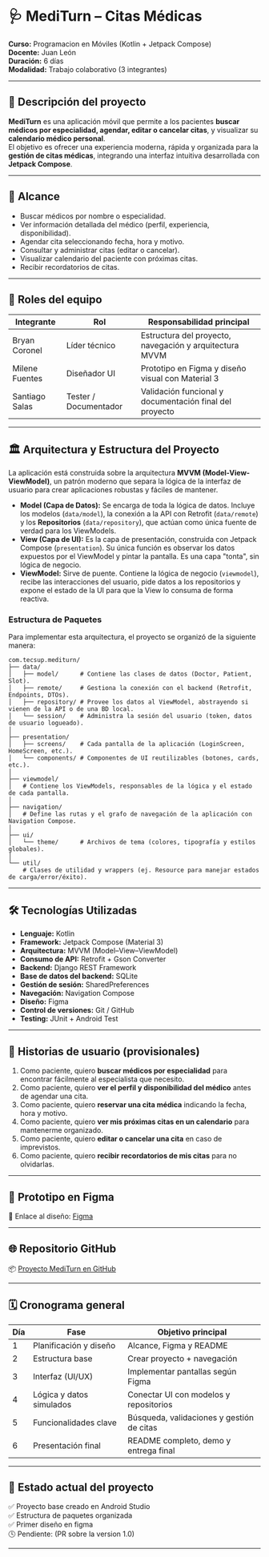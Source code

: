 # 🩺 MediTurn – Citas Médicas

**Curso:** Programacion en Móviles (Kotlin + Jetpack Compose)  
**Docente:** Juan León  
**Duración:** 6 días  
**Modalidad:** Trabajo colaborativo (3 integrantes)  

---

## 📘 Descripción del proyecto

**MediTurn** es una aplicación móvil que permite a los pacientes **buscar médicos por especialidad, agendar, editar o cancelar citas**, y visualizar su **calendario médico personal**.  
El objetivo es ofrecer una experiencia moderna, rápida y organizada para la **gestión de citas médicas**, integrando una interfaz intuitiva desarrollada con **Jetpack Compose**.

---

## 🎯 Alcance

- Buscar médicos por nombre o especialidad.  
- Ver información detallada del médico (perfil, experiencia, disponibilidad).  
- Agendar cita seleccionando fecha, hora y motivo.  
- Consultar y administrar citas (editar o cancelar).  
- Visualizar calendario del paciente con próximas citas.  
- Recibir recordatorios de citas.

---

## 👥 Roles del equipo

| Integrante | Rol | Responsabilidad principal |
|-------------|-----|----------------------------|
| Bryan Coronel | Líder técnico | Estructura del proyecto, navegación y arquitectura MVVM |
| Milene Fuentes | Diseñador UI | Prototipo en Figma y diseño visual con Material 3 |
| Santiago Salas | Tester / Documentador | Validación funcional y documentación final del proyecto |


---

## 🏛️ Arquitectura y Estructura del Proyecto

La aplicación está construida sobre la arquitectura **MVVM (Model-View-ViewModel)**, un patrón moderno que separa la lógica de la interfaz de usuario para crear aplicaciones robustas y fáciles de mantener.

*   **Model (Capa de Datos):** Se encarga de toda la lógica de datos. Incluye los modelos (`data/model`), la conexión a la API con Retrofit (`data/remote`) y los **Repositorios** (`data/repository`), que actúan como única fuente de verdad para los ViewModels.
*   **View (Capa de UI):** Es la capa de presentación, construida con Jetpack Compose (`presentation`). Su única función es observar los datos expuestos por el ViewModel y pintar la pantalla. Es una capa "tonta", sin lógica de negocio.
*   **ViewModel:** Sirve de puente. Contiene la lógica de negocio (`viewmodel`), recibe las interacciones del usuario, pide datos a los repositorios y expone el estado de la UI para que la View lo consuma de forma reactiva.

### Estructura de Paquetes

Para implementar esta arquitectura, el proyecto se organizó de la siguiente manera:

```
com.tecsup.mediturn/
├── data/
│   ├── model/      # Contiene las clases de datos (Doctor, Patient, Slot).
│   ├── remote/     # Gestiona la conexión con el backend (Retrofit, Endpoints, DTOs).
│   ├── repository/ # Provee los datos al ViewModel, abstrayendo si vienen de la API o de una BD local.
│   └── session/    # Administra la sesión del usuario (token, datos de usuario logueado).
│
├── presentation/
│   ├── screens/    # Cada pantalla de la aplicación (LoginScreen, HomeScreen, etc.).
│   └── components/ # Componentes de UI reutilizables (botones, cards, etc.).
│
├── viewmodel/
│   # Contiene los ViewModels, responsables de la lógica y el estado de cada pantalla.
│
├── navigation/
│   # Define las rutas y el grafo de navegación de la aplicación con Navigation Compose.
│
├── ui/
│   └── theme/      # Archivos de tema (colores, tipografía y estilos globales).
│
└── util/
    # Clases de utilidad y wrappers (ej. Resource para manejar estados de carga/error/éxito).
```

---

## 🛠️ Tecnologías Utilizadas

*   **Lenguaje:** Kotlin
*   **Framework:** Jetpack Compose (Material 3)
*   **Arquitectura:** MVVM (Model–View–ViewModel)
*   **Consumo de API:** Retrofit + Gson Converter
*   **Backend:** Django REST Framework
*   **Base de datos del backend:** SQLite
*   **Gestión de sesión:** SharedPreferences
*   **Navegación:** Navigation Compose
*   **Diseño:** Figma
*   **Control de versiones:** Git / GitHub
*   **Testing:** JUnit + Android Test

---

## 🧠 Historias de usuario (provisionales)

1. Como paciente, quiero **buscar médicos por especialidad** para encontrar fácilmente al especialista que necesito.  
2. Como paciente, quiero **ver el perfil y disponibilidad del médico** antes de agendar una cita.  
3. Como paciente, quiero **reservar una cita médica** indicando la fecha, hora y motivo.  
4. Como paciente, quiero **ver mis próximas citas en un calendario** para mantenerme organizado.  
5. Como paciente, quiero **editar o cancelar una cita** en caso de imprevistos.  
6. Como paciente, quiero **recibir recordatorios de mis citas** para no olvidarlas.

---

## 🎨 Prototipo en Figma

📎 Enlace al diseño: [Figma](https://ivory-folder-15860280.figma.site)  

---

## 🌐 Repositorio GitHub

📦 [Proyecto MediTurn en GitHub](https://github.com/brui4n/Proyecto_MediTurn)

---

## 🗓️ Cronograma general

| Día | Fase | Objetivo principal |
|-----|------|--------------------|
| 1 | Planificación y diseño | Alcance, Figma y README |
| 2 | Estructura base | Crear proyecto + navegación |
| 3 | Interfaz (UI/UX) | Implementar pantallas según Figma |
| 4 | Lógica y datos simulados | Conectar UI con modelos y repositorios |
| 5 | Funcionalidades clave | Búsqueda, validaciones y gestión de citas |
| 6 | Presentación final | README completo, demo y entrega final |

---

## 📱 Estado actual del proyecto

✅ Proyecto base creado en Android Studio  
✅ Estructura de paquetes organizada <br>
✅ Primer diseño en figma <br>
🕓 Pendiente: (PR sobre la version 1.0)

---

